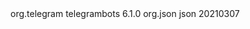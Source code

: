 <dependencies>
    <!-- TelegramBots library -->
    <dependency>
        <groupId>org.telegram</groupId>
        <artifactId>telegrambots</artifactId>
        <version>6.1.0</version>
    </dependency>
    <!-- JSON library for handling JSON data -->
    <dependency>
        <groupId>org.json</groupId>
        <artifactId>json</artifactId>
        <version>20210307</version>
    </dependency>
</dependencies>
